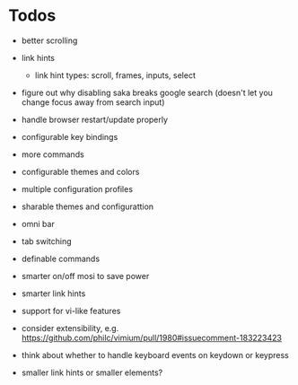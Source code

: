 # Todos

* better scrolling
* link hints
    * link hint types: scroll, frames, inputs, select
* figure out why disabling saka breaks google search (doesn't let you change focus away from search input)
* handle browser restart/update properly
* configurable key bindings
* more commands
* configurable themes and colors
* multiple configuration profiles
* sharable themes and configurattion
* omni bar
* tab switching
* definable commands
* smarter on/off mosi to save power
* smarter link hints
* support for vi-like features
* consider extensibility, e.g. https://github.com/philc/vimium/pull/1980#issuecomment-183223423


* think about whether to handle keyboard events on keydown or keypress

* smaller link hints or smaller elements?
